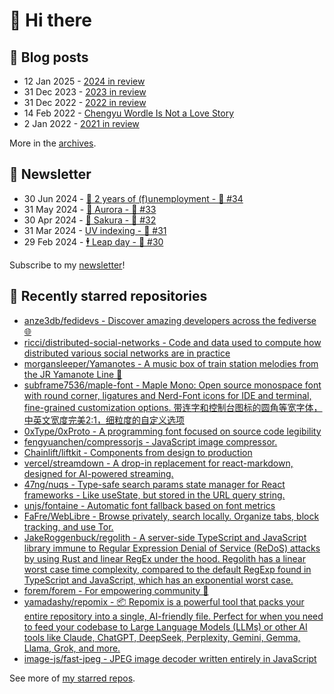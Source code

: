 # 👋 Hi there

## 📝 Blog posts

<!-- feed start -->
- 12 Jan 2025 - [2024 in review](https://cheeaun.com/blog/2025/01/2024-in-review/)
- 31 Dec 2023 - [2023 in review](https://cheeaun.com/blog/2023/12/2023-in-review/)
- 31 Dec 2022 - [2022 in review](https://cheeaun.com/blog/2022/12/2022-in-review/)
- 14 Feb 2022 - [Chengyu Wordle Is Not a Love Story](https://cheeaun.com/blog/2022/02/chengyu-wordle-is-not-a-love-story/)
- 2 Jan 2022 - [2021 in review](https://cheeaun.com/blog/2022/01/2021-in-review/)
<!-- feed end -->

More in the [archives](https://cheeaun.com/blog/archives/).

## 📰 Newsletter

<!-- newsletter start -->
- 30 Jun 2024 - [🎂 2 years of (f)unemployment - 🥫 #34](https://cheeaun.substack.com/p/2-years-of-funemployment-34)
- 31 May 2024 - [🌌 Aurora - 🥫 #33](https://cheeaun.substack.com/p/aurora-33)
- 30 Apr 2024 - [🌸 Sakura - 🥫 #32](https://cheeaun.substack.com/p/sakura-32)
- 31 Mar 2024 - [UV indexing - 🥫 #31](https://cheeaun.substack.com/p/uv-indexing-31)
- 29 Feb 2024 - [🕴️ Leap day - 🥫 #30](https://cheeaun.substack.com/p/leap-day-30)
<!-- newsletter end -->

Subscribe to my [newsletter](https://cheeaun.substack.com/)!

## 🌟 Recently starred repositories

<!-- starred repos start -->
- [anze3db/fedidevs - Discover amazing developers across the fediverse 🌐](https://github.com/anze3db/fedidevs)
- [ricci/distributed-social-networks - Code and data used to compute how distributed various social networks are in practice](https://github.com/ricci/distributed-social-networks)
- [morgansleeper/Yamanotes - A music box of train station melodies from the JR Yamanote Line 🚃](https://github.com/morgansleeper/Yamanotes)
- [subframe7536/maple-font - Maple Mono: Open source monospace font with round corner, ligatures and Nerd-Font icons for IDE and terminal, fine-grained customization options. 带连字和控制台图标的圆角等宽字体，中英文宽度完美2:1，细粒度的自定义选项](https://github.com/subframe7536/maple-font)
- [0xType/0xProto - A programming font focused on source code legibility](https://github.com/0xType/0xProto)
- [fengyuanchen/compressorjs - JavaScript image compressor.](https://github.com/fengyuanchen/compressorjs)
- [Chainlift/liftkit - Components from design to production](https://github.com/Chainlift/liftkit)
- [vercel/streamdown - A drop-in replacement for react-markdown, designed for AI-powered streaming.](https://github.com/vercel/streamdown)
- [47ng/nuqs - Type-safe search params state manager for React frameworks - Like useState, but stored in the URL query string.](https://github.com/47ng/nuqs)
- [unjs/fontaine - Automatic font fallback based on font metrics](https://github.com/unjs/fontaine)
- [FaFre/WebLibre - Browse privately, search locally. Organize tabs, block tracking, and use Tor.](https://github.com/FaFre/WebLibre)
- [JakeRoggenbuck/regolith - A server-side TypeScript and JavaScript library immune to Regular Expression Denial of Service (ReDoS) attacks by using Rust and linear RegEx under the hood. Regolith has a linear worst case time complexity, compared to the default RegExp found in TypeScript and JavaScript, which has an exponential worst case.](https://github.com/JakeRoggenbuck/regolith)
- [forem/forem - For empowering community 🌱](https://github.com/forem/forem)
- [yamadashy/repomix - 📦 Repomix is a powerful tool that packs your entire repository into a single, AI-friendly file. Perfect for when you need to feed your codebase to Large Language Models (LLMs) or other AI tools like Claude, ChatGPT, DeepSeek, Perplexity, Gemini, Gemma, Llama, Grok, and more.](https://github.com/yamadashy/repomix)
- [image-js/fast-jpeg - JPEG image decoder written entirely in JavaScript](https://github.com/image-js/fast-jpeg)
<!-- starred repos end -->

See more of [my starred repos](https://github.com/stars/cheeaun/).
